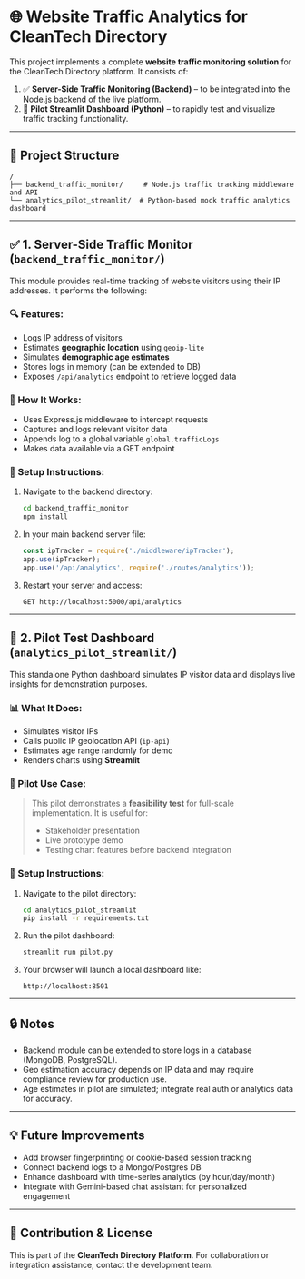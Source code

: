 # 🌐 Website Traffic Analytics for CleanTech Directory

This project implements a complete **website traffic monitoring solution** for the CleanTech Directory platform. It consists of:

1. ✅ **Server-Side Traffic Monitoring (Backend)** – to be integrated into the Node.js backend of the live platform.
2. 🚀 **Pilot Streamlit Dashboard (Python)** – to rapidly test and visualize traffic tracking functionality.

---

## 📁 Project Structure

```
/
├── backend_traffic_monitor/     # Node.js traffic tracking middleware and API
└── analytics_pilot_streamlit/  # Python-based mock traffic analytics dashboard
```

---

## ✅ 1. Server-Side Traffic Monitor (`backend_traffic_monitor/`)

This module provides real-time tracking of website visitors using their IP addresses. It performs the following:

### 🔍 Features:
- Logs IP address of visitors
- Estimates **geographic location** using `geoip-lite`
- Simulates **demographic age estimates**
- Stores logs in memory (can be extended to DB)
- Exposes `/api/analytics` endpoint to retrieve logged data

### 🧩 How It Works:
- Uses Express.js middleware to intercept requests
- Captures and logs relevant visitor data
- Appends log to a global variable `global.trafficLogs`
- Makes data available via a GET endpoint

### 🔧 Setup Instructions:
1. Navigate to the backend directory:
   ```bash
   cd backend_traffic_monitor
   npm install
   ```

2. In your main backend server file:
   ```js
   const ipTracker = require('./middleware/ipTracker');
   app.use(ipTracker);
   app.use('/api/analytics', require('./routes/analytics'));
   ```

3. Restart your server and access:
   ```
   GET http://localhost:5000/api/analytics
   ```

---

## 🚀 2. Pilot Test Dashboard (`analytics_pilot_streamlit/`)

This standalone Python dashboard simulates IP visitor data and displays live insights for demonstration purposes.

### 📊 What It Does:
- Simulates visitor IPs
- Calls public IP geolocation API (`ip-api`)
- Estimates age range randomly for demo
- Renders charts using **Streamlit**

### 🧪 Pilot Use Case:
> This pilot demonstrates a **feasibility test** for full-scale implementation. It is useful for:
> - Stakeholder presentation
> - Live prototype demo
> - Testing chart features before backend integration

### 🔧 Setup Instructions:
1. Navigate to the pilot directory:
   ```bash
   cd analytics_pilot_streamlit
   pip install -r requirements.txt
   ```

2. Run the pilot dashboard:
   ```bash
   streamlit run pilot.py
   ```

3. Your browser will launch a local dashboard like:
   ```
   http://localhost:8501
   ```

---

## 🔒 Notes
- Backend module can be extended to store logs in a database (MongoDB, PostgreSQL).
- Geo estimation accuracy depends on IP data and may require compliance review for production use.
- Age estimates in pilot are simulated; integrate real auth or analytics data for accuracy.

---

## 💡 Future Improvements
- Add browser fingerprinting or cookie-based session tracking
- Connect backend logs to a Mongo/Postgres DB
- Enhance dashboard with time-series analytics (by hour/day/month)
- Integrate with Gemini-based chat assistant for personalized engagement

---

## 🤝 Contribution & License

This is part of the **CleanTech Directory Platform**. For collaboration or integration assistance, contact the development team.